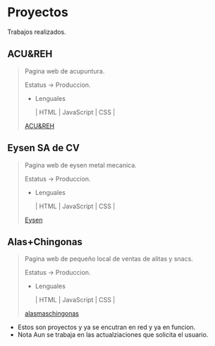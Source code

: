 # Proyectos

Trabajos realizados.

## ACU&REH
>
> Pagina web de acupuntura.
>
> Estatus -> Produccion. 
>
>   * Lenguales
>
>       | HTML | JavaScript | CSS |
>
>[ACU&REH](https://acupunturayrehabilitacion.com/ "ACU&REH")

## Eysen SA de CV
>
> Pagina web de eysen metal mecanica.
>
> Estatus -> Produccion.
>
> * Lenguales
>
>   | HTML | JavaScript | CSS |
>
> [Eysen](https://eysen.mx/ "eysen")

## Alas+Chingonas
>
> Pagina web de pequeño local de ventas de alitas y snacs.
>
>Estatus -> Produccion.
>
>   * Lenguales
>
>       | HTML | JavaScript | CSS |
>
>[alasmaschingonas](https://alasmaschingonas.com/ "alas+chingonas")

* Estos son proyectos y ya se encutran en red y ya en funcion.
* Nota Aun se trabaja en las actualziaciones que solicita el usuario.
